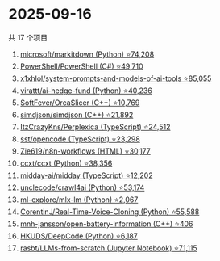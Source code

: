 # 2025-09-16

共 17 个项目

<!-- BEGIN GITHUB -->
<!-- 最后更新时间 2025-09-16 12:10:41 +0800 -->
1. [microsoft/markitdown (Python) ⭐74,208](https://github.com/microsoft/markitdown)
1. [PowerShell/PowerShell (C#) ⭐49,710](https://github.com/PowerShell/PowerShell)
1. [x1xhlol/system-prompts-and-models-of-ai-tools ⭐85,055](https://github.com/x1xhlol/system-prompts-and-models-of-ai-tools)
1. [virattt/ai-hedge-fund (Python) ⭐40,236](https://github.com/virattt/ai-hedge-fund)
1. [SoftFever/OrcaSlicer (C++) ⭐10,769](https://github.com/SoftFever/OrcaSlicer)
1. [simdjson/simdjson (C++) ⭐21,892](https://github.com/simdjson/simdjson)
1. [ItzCrazyKns/Perplexica (TypeScript) ⭐24,512](https://github.com/ItzCrazyKns/Perplexica)
1. [sst/opencode (TypeScript) ⭐23,298](https://github.com/sst/opencode)
1. [Zie619/n8n-workflows (HTML) ⭐30,177](https://github.com/Zie619/n8n-workflows)
1. [ccxt/ccxt (Python) ⭐38,356](https://github.com/ccxt/ccxt)
1. [midday-ai/midday (TypeScript) ⭐12,202](https://github.com/midday-ai/midday)
1. [unclecode/crawl4ai (Python) ⭐53,174](https://github.com/unclecode/crawl4ai)
1. [ml-explore/mlx-lm (Python) ⭐2,067](https://github.com/ml-explore/mlx-lm)
1. [CorentinJ/Real-Time-Voice-Cloning (Python) ⭐55,588](https://github.com/CorentinJ/Real-Time-Voice-Cloning)
1. [mnh-jansson/open-battery-information (C++) ⭐406](https://github.com/mnh-jansson/open-battery-information)
1. [HKUDS/DeepCode (Python) ⭐6,187](https://github.com/HKUDS/DeepCode)
1. [rasbt/LLMs-from-scratch (Jupyter Notebook) ⭐71,115](https://github.com/rasbt/LLMs-from-scratch)
<!-- END GITHUB -->